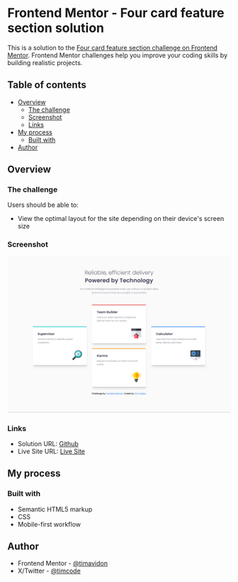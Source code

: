 # Frontend Mentor - Four card feature section solution

This is a solution to the [Four card feature section challenge on Frontend Mentor](https://www.frontendmentor.io/challenges/four-card-feature-section-weK1eFYK). Frontend Mentor challenges help you improve your coding skills by building realistic projects. 

## Table of contents

- [Overview](#overview)
  - [The challenge](#the-challenge)
  - [Screenshot](#screenshot)
  - [Links](#links)
- [My process](#my-process)
  - [Built with](#built-with)
- [Author](#author)

## Overview

### The challenge

Users should be able to:

- View the optimal layout for the site depending on their device's screen size

### Screenshot

![](./design/desktop-result.png)

### Links

- Solution URL: [Github](https://github.com/timavidon/Four-card-feature-section)
- Live Site URL: [Live Site](https://your-live-site-url.com)

## My process

### Built with

- Semantic HTML5 markup
- CSS 
- Mobile-first workflow

## Author

- Frontend Mentor - [@timavidon](https://www.frontendmentor.io/profile/timavidon)
- X/Twitter - [@timcode](https://twitter.com/timcode)

